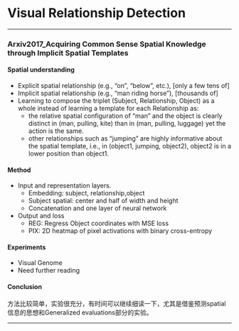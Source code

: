 <script type="text/javascript" src="http://cdn.mathjax.org/mathjax/latest/MathJax.js?config=default"></script>

# Visual Relationship Detection

---

### Arxiv2017_Acquiring Common Sense Spatial Knowledge through Implicit Spatial Templates

#### Spatial understanding
- Explicit spatial relationship (e.g., “on”, “below”, etc.), [only a few tens of]
- Implicit spatial relationship (e.g., “man riding horse”), [thousands of]
- Learning to compose the triplet (Subject, Relationship, Object) as a whole instead of
learning a template for each Relationship as:
    - the relative spatial configuration of “man” and the object is clearly distinct in (man, pulling, kite) than in (man, pulling, luggage) yet the action is the same.
    - other relationships such as “jumping” are highly informative about the spatial template, i.e., in (object1, jumping, object2), object2 is in a lower position than object1.

#### Method
- Input and representation layers. 
    - Embedding: subject, relationship,object
    - Subject spatial: center and half of width and height
    - Concatenation and one layer of neural network
- Output and loss
    - REG: Regress Object coordinates with MSE loss
    - PIX: 2D heatmap of pixel activations with binary cross-entropy

#### Experiments
- Visual Genome
- Need further reading

#### Conclusion
方法比较简单，实验很充分，有时间可以继续细读一下，尤其是借鉴预测spatial信息的思想和Generalized evaluations部分的实验。


---

